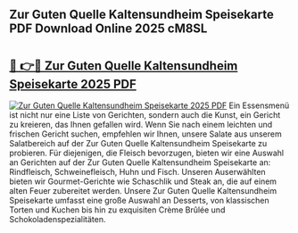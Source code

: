 ## Zur Guten Quelle Kaltensundheim Speisekarte PDF Download Online 2025 cM8SL

# <h2><a href="http://gcaoeh8.nevu.top/?p=Zur+Guten+Quelle+Kaltensundheim+Speisekarte">🔗 👉🔴 Zur Guten Quelle Kaltensundheim Speisekarte 2025 PDF</a></h2>

[![Zur Guten Quelle Kaltensundheim Speisekarte 2025 PDF](https://i.imgur.com/dBaPXMq.png)](http://gcaoeh8.nevu.top/?p=Zur+Guten+Quelle+Kaltensundheim+Speisekarte)
Ein Essensmenü ist nicht nur eine Liste von Gerichten, sondern auch die Kunst, ein Gericht zu kreieren, das Ihnen gefallen wird. Wenn Sie nach einem leichten und frischen Gericht suchen, empfehlen wir Ihnen, unsere Salate aus unserem Salatbereich auf der Zur Guten Quelle Kaltensundheim Speisekarte zu probieren. Für diejenigen, die Fleisch bevorzugen, bieten wir eine Auswahl an Gerichten auf der Zur Guten Quelle Kaltensundheim Speisekarte an: Rindfleisch, Schweinefleisch, Huhn und Fisch. Unseren Auserwählten bieten wir Gourmet-Gerichte wie Schaschlik und Steak an, die auf einem alten Feuer zubereitet werden. Unsere Zur Guten Quelle Kaltensundheim Speisekarte umfasst eine große Auswahl an Desserts, von klassischen Torten und Kuchen bis hin zu exquisiten Crème Brûlée und Schokoladenspezialitäten.
